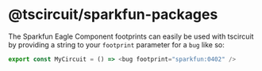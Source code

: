 # @tscircuit/sparkfun-packages

The Sparkfun Eagle Component footprints can easily be used with tscircuit by
providing a string to your `footprint` parameter for a `bug` like so:

```ts
export const MyCircuit = () => <bug footprint="sparkfun:0402" />
```
